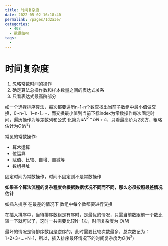 ```yaml
---
title: 时间复杂度
date: 2022-05-02 16:18:40
permalink: /pages/1d2a3e/
categories:
  - 408
  - 数据结构
tags:
  - 
---
```

# 时间复杂度

1. 忽略常数时间的操作
2. 确定算法总操作数和样本数量之间的表达式关系
3. 只看表达式最高阶部分

如一个选择排序算法，每次都要遍历n-1-n个数查找出当前子数组中最小值做交换，0\~n-1、1\~n-1、···，而交换最小值到当前下标index为常数操作每次固定时间，遍历操作为等差数列和公式 化简为$aN^2*bN+c$，只看最高阶为2次方，粗略估计为$O(N^2)$


常见的常数操作:

- 算术运算
- 位运算
- 赋值、比较、自增、自减等
- 数组寻址

固定时间为常数操作，时间不固定则不是常数操作

**如果某个算法流程的复杂程度会根据数据状况不同而不同，那么必须按照最差情况估计**

如插入排序 在最差的情况下 数组中每个数都要进行交换 

在插入排序中，当待排序数组是有序时，是最优的情况，只需当前数跟前一个数比较一下就可以了，这时一共需要比较N- 1次，时间复杂度为 $O(N)$




最坏的情况是待排序数组是逆序的，此时需要比较次数最多，总次数记为：1+2+3+…+N-1，所以，插入排序最坏情况下的时间复杂度为$O(N^2)$




